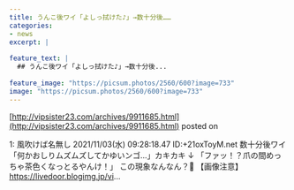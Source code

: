 ```yaml
---
title: うんこ後ワイ「よしっ拭けた♪」→数十分後……
categories:
- news
excerpt: |
  
feature_text: |
  ## うんこ後ワイ「よしっ拭けた♪」→数十分後...
  
feature_image: "https://picsum.photos/2560/600?image=733"
image: "https://picsum.photos/2560/600?image=733"
---
```


[http://vipsister23.com/archives/9911685.html](http://vipsister23.com/archives/9911685.html)
posted on 

<!--more-->

1: 風吹けば名無し 2021/11/03(水) 09:28:18.47 ID:+21oxToyM.net 数十分後ワイ「何かおしりムズムズしてかゆいンゴ…」カキカキ ↓ 「ファッ！？爪の間めっちゃ茶色くなっとるやんけ！」 この現象なんなん？🤔 【画像注意】 https://livedoor.blogimg.jp/vi...

